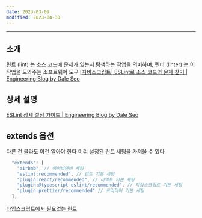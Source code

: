 ```yaml
---
date: 2023-03-09
modified: 2023-04-30
---
```


---

## 소개

린트 (lint) 는 소스 코드에 문제가 있는지 탐색하는 작업을 의미하며, 린터 (linter) 는 이 작업을 도와주는 소프트웨어 도구
[[자바스크립트] ESLint로 소스 코드의 문제 찾기 | Engineering Blog by Dale Seo](https://www.daleseo.com/js-eslint/)

## 상세 설명

[ESLint 상세 설정 가이드 | Engineering Blog by Dale Seo](https://www.daleseo.com/eslint-config/)

## extends 옵션

다른 건 몰라도 이건 알아야 한다
미리 설정된 린트 세팅을 가져올 수 있다

```ts
  "extends": [
    "airbnb", // 에어비엔비 세팅
    "eslint:recommended", // 린트 기본 세팅
    "plugin:react/recommended", // 리엑트 기본 세팅
    "plugin:@typescript-eslint/recommended", // 타입스크립트 기본 세팅
    "plugin:prettier/recommended" // 프리티어 기본 세팅
  ],
```

[타입스크립트에서 필요없는 린트](타입스크립트에서%20필요없는%20린트)
